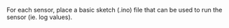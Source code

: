 For each sensor, place a basic sketch (.ino) file that can be used to run the sensor (ie. log values).